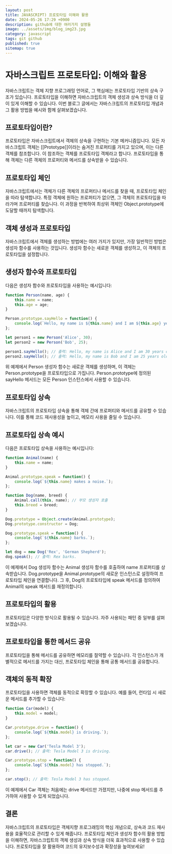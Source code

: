 ```yaml
---
layout: post
title: JAVASCRIPT) 프로토타입 이해와 활용
date: 2024-05-26 17:29 +0900
description: github에 대한 여러가지 설명들
image: ../assets/img/blog_img23.jpg
category: javascript
tags: git github
published: true
sitemap: true
---
```


# 자바스크립트 프로토타입: 이해와 활용
자바스크립트는 객체 지향 프로그래밍 언어로, 그 핵심에는 프로토타입 기반의 상속 구조가 있습니다. 프로토타입을 이해하면 자바스크립트의 객체 생성과 상속 방식을 더 깊이 있게 이해할 수 있습니다. 이번 블로그 글에서는 자바스크립트의 프로토타입 개념과 그 활용 방법을 예시와 함께 살펴보겠습니다.

## 프로토타입이란?
프로토타입은 자바스크립트에서 객체의 상속을 구현하는 기본 메커니즘입니다. 모든 자바스크립트 객체는 [[Prototype]]이라는 숨겨진 프로퍼티를 가지고 있으며, 이는 다른 객체를 참조합니다. 이 참조하는 객체를 프로토타입 객체라고 합니다. 프로토타입을 통해 객체는 다른 객체의 프로퍼티와 메서드를 상속받을 수 있습니다.

## 프로토타입 체인
자바스크립트에서는 객체가 다른 객체의 프로퍼티나 메서드를 찾을 때, 프로토타입 체인을 따라 탐색합니다. 특정 객체에 원하는 프로퍼티가 없으면, 그 객체의 프로토타입을 따라가며 프로퍼티를 찾습니다. 이 과정을 반복하여 최상위 객체인 Object.prototype에 도달할 때까지 탐색합니다.

## 객체 생성과 프로토타입
자바스크립트에서 객체를 생성하는 방법에는 여러 가지가 있지만, 가장 일반적인 방법은 생성자 함수를 사용하는 것입니다. 생성자 함수는 새로운 객체를 생성하고, 이 객체의 프로토타입을 설정합니다.

## 생성자 함수와 프로토타입
다음은 생성자 함수와 프로토타입을 사용하는 예시입니다:

````javascript
function Person(name, age) {
    this.name = name;
    this.age = age;
}

Person.prototype.sayHello = function() {
    console.log(`Hello, my name is ${this.name} and I am ${this.age} years old.`);
};

let person1 = new Person('Alice', 30);
let person2 = new Person('Bob', 25);

person1.sayHello(); // 출력: Hello, my name is Alice and I am 30 years old.
person2.sayHello(); // 출력: Hello, my name is Bob and I am 25 years old.
````

위 예제에서 Person 생성자 함수는 새로운 객체를 생성하며, 이 객체는 Person.prototype을 프로토타입으로 가집니다. Person.prototype에 정의된 sayHello 메서드는 모든 Person 인스턴스에서 사용할 수 있습니다.

## 프로토타입 상속
자바스크립트의 프로토타입 상속을 통해 객체 간에 프로퍼티와 메서드를 공유할 수 있습니다. 이를 통해 코드 재사용성을 높이고, 메모리 사용을 줄일 수 있습니다.

## 프로토타입 상속 예시
다음은 프로토타입 상속을 사용하는 예시입니다:

````javascript
function Animal(name) {
    this.name = name;
}

Animal.prototype.speak = function() {
    console.log(`${this.name} makes a noise.`);
};

function Dog(name, breed) {
    Animal.call(this, name); // 부모 생성자 호출
    this.breed = breed;
}

Dog.prototype = Object.create(Animal.prototype);
Dog.prototype.constructor = Dog;

Dog.prototype.speak = function() {
    console.log(`${this.name} barks.`);
};

let dog = new Dog('Rex', 'German Shepherd');
dog.speak(); // 출력: Rex barks.
````

이 예제에서 Dog 생성자 함수는 Animal 생성자 함수를 호출하여 name 프로퍼티를 상속받습니다. Dog.prototype을 Animal.prototype의 새로운 인스턴스로 설정하여 프로토타입 체인을 연결합니다. 그 후, Dog의 프로토타입에 speak 메서드를 정의하여 Animal의 speak 메서드를 재정의합니다.

## 프로토타입의 활용
프로토타입은 다양한 방식으로 활용될 수 있습니다. 자주 사용되는 패턴 중 일부를 살펴보겠습니다.

## 프로토타입을 통한 메서드 공유
프로토타입을 통해 메서드를 공유하면 메모리를 절약할 수 있습니다. 각 인스턴스가 개별적으로 메서드를 가지는 대신, 프로토타입 체인을 통해 공통 메서드를 공유합니다.

## 객체의 동적 확장
프로토타입을 사용하면 객체를 동적으로 확장할 수 있습니다. 예를 들어, 런타임 시 새로운 메서드를 추가할 수 있습니다:

````javascript
function Car(model) {
    this.model = model;
}

Car.prototype.drive = function() {
    console.log(`${this.model} is driving.`);
};

let car = new Car('Tesla Model 3');
car.drive(); // 출력: Tesla Model 3 is driving.

Car.prototype.stop = function() {
    console.log(`${this.model} has stopped.`);
};

car.stop(); // 출력: Tesla Model 3 has stopped.
````

이 예제에서 Car 객체는 처음에는 drive 메서드만 가졌지만, 나중에 stop 메서드를 추가하여 사용할 수 있게 되었습니다.

## 결론
자바스크립트의 프로토타입은 객체지향 프로그래밍의 핵심 개념으로, 상속과 코드 재사용을 효율적으로 관리할 수 있게 해줍니다. 프로토타입 체인과 생성자 함수의 활용 방법을 이해하면, 자바스크립트의 객체 생성과 상속 방식을 더욱 효과적으로 사용할 수 있습니다. 프로토타입을 잘 활용하여 코드의 유지보수성과 확장성을 높여보세요!